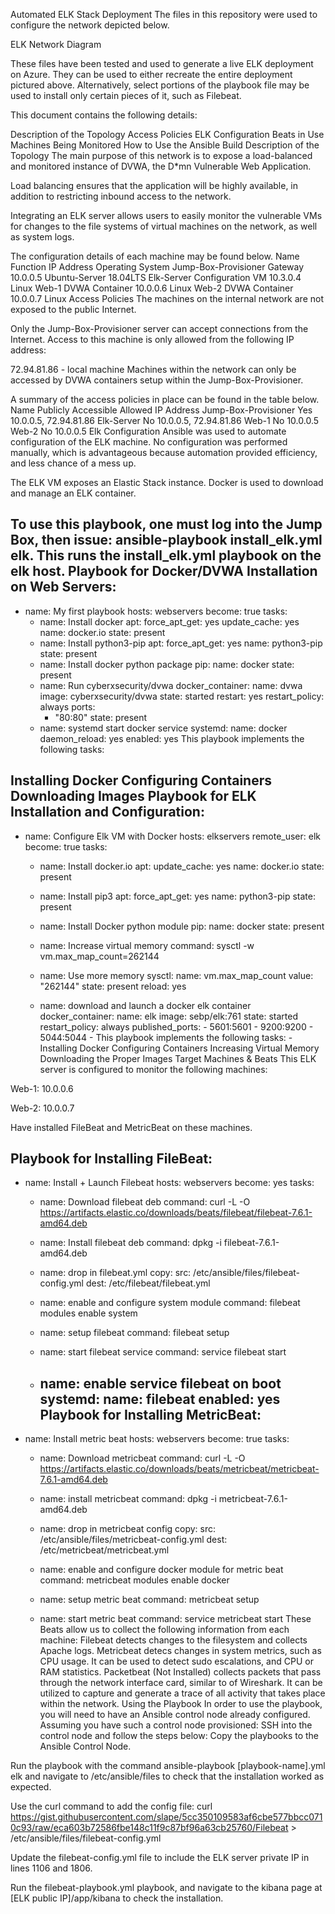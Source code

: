 Automated ELK Stack Deployment
The files in this repository were used to configure the network depicted below.

ELK Network Diagram

These files have been tested and used to generate a live ELK deployment on Azure. They can be used to either recreate the entire deployment pictured above. Alternatively, select portions of the playbook file may be used to install only certain pieces of it, such as Filebeat.

This document contains the following details:

Description of the Topology
Access Policies
ELK Configuration
Beats in Use
Machines Being Monitored
How to Use the Ansible Build
Description of the Topology
The main purpose of this network is to expose a load-balanced and monitored instance of DVWA, the D*mn Vulnerable Web Application.

Load balancing ensures that the application will be highly available, in addition to restricting inbound access to the network.

Integrating an ELK server allows users to easily monitor the vulnerable VMs for changes to the file systems of virtual machines on the network, as well as system logs.

The configuration details of each machine may be found below.
Name	Function	IP Address	Operating System
Jump-Box-Provisioner	Gateway	10.0.0.5	Ubuntu-Server 18.04LTS
Elk-Server	Configuration VM	10.3.0.4	Linux
Web-1	DVWA Container	10.0.0.6	Linux
Web-2	DVWA Container	10.0.0.7	Linux
Access Policies
The machines on the internal network are not exposed to the public Internet.

Only the Jump-Box-Provisioner server can accept connections from the Internet. Access to this machine is only allowed from the following IP address:

72.94.81.86 - local machine
Machines within the network can only be accessed by DVWA containers setup within the Jump-Box-Provisioner.

A summary of the access policies in place can be found in the table below.
Name	Publicly Accessible	Allowed IP Address
Jump-Box-Provisioner	Yes	10.0.0.5, 72.94.81.86
Elk-Server	No	10.0.0.5, 72.94.81.86
Web-1	No	10.0.0.5
Web-2	No	10.0.0.5
Elk Configuration
Ansible was used to automate configuration of the ELK machine. No configuration was performed manually, which is advantageous because automation provided efficiency, and less chance of a mess up.

The ELK VM exposes an Elastic Stack instance. Docker is used to download and manage an ELK container.

To use this playbook, one must log into the Jump Box, then issue: ansible-playbook install_elk.yml elk. This runs the install_elk.yml playbook on the elk host.
Playbook for Docker/DVWA Installation on Web Servers:
---
 - name: My first playbook
   hosts: webservers
   become: true
   tasks:
   - name: Install docker
     apt:
       force_apt_get: yes
       update_cache: yes
       name: docker.io
       state: present
   - name: Install python3-pip
     apt:
       force_apt_get: yes
       name: python3-pip
       state: present
   - name: Install docker python package
     pip:
       name: docker
       state: present
   - name: Run cyberxsecurity/dvwa
     docker_container:
       name: dvwa
       image: cyberxsecurity/dvwa
       state: started
       restart: yes
       restart_policy: always
       ports:
        - "80:80"
       state: present
   - name: systemd start docker service
     systemd:
       name: docker
       daemon_reload: yes
       enabled: yes
This playbook implements the following tasks:

Installing Docker
Configuring Containers
Downloading Images
Playbook for ELK Installation and Configuration:
---
- name: Configure Elk VM with Docker
  hosts: elkservers
  remote_user: elk
  become: true
  tasks:
    - name: Install docker.io
      apt:
        update_cache: yes
        name: docker.io
        state: present
    - name: Install pip3
      apt:
        force_apt_get: yes
        name: python3-pip
        state: present

    - name: Install Docker python module
      pip:
        name: docker
        state: present

    - name: Increase virtual memory
      command: sysctl -w vm.max_map_count=262144

    - name: Use more memory
      sysctl:
        name: vm.max_map_count
        value: "262144"
        state: present
        reload: yes

    - name: download and launch a docker elk container
      docker_container:
        name: elk
        image: sebp/elk:761
        state: started
        restart_policy: always
        published_ports:
          - 5601:5601
          - 9200:9200
          - 5044:5044
          - This playbook implements the following tasks:
          - Installing Docker
Configuring Containers
Increasing Virtual Memory
Downloading the Proper Images
Target Machines & Beats
This ELK server is configured to monitor the following machines:

Web-1: 10.0.0.6

Web-2: 10.0.0.7

Have installed FileBeat and MetricBeat on these machines.

Playbook for Installing FileBeat:
---
 - name: Install + Launch Filebeat
   hosts: webservers
   become: yes
   tasks:
   - name: Download filebeat deb
     command: curl -L -O https://artifacts.elastic.co/downloads/beats/filebeat/filebeat-7.6.1-amd64.deb

   - name: Install filebeat deb
     command: dpkg -i filebeat-7.6.1-amd64.deb

   - name: drop in filebeat.yml
     copy:
       src: /etc/ansible/files/filebeat-config.yml
       dest: /etc/filebeat/filebeat.yml

   - name: enable and configure system module
     command: filebeat modules enable system

   - name: setup filebeat
     command: filebeat setup

   - name: start filebeat service
     command: service filebeat start

   - name: enable service filebeat on boot
     systemd:
       name: filebeat
       enabled: yes
       Playbook for Installing MetricBeat:
       ---
- name: Install metric beat
  hosts: webservers
  become: true
  tasks:
  - name: Download metricbeat
    command: curl -L -O https://artifacts.elastic.co/downloads/beats/metricbeat/metricbeat-7.6.1-amd64.deb

  - name: install metricbeat
    command: dpkg -i metricbeat-7.6.1-amd64.deb

  - name: drop in metricbeat config
    copy:
      src: /etc/ansible/files/metricbeat-config.yml
      dest: /etc/metricbeat/metricbeat.yml

  - name: enable and configure docker module for metric beat
    command: metricbeat modules enable docker

  - name: setup metric beat
    command: metricbeat setup

  - name: start metric beat
    command: service metricbeat start
    These Beats allow us to collect the following information from each machine:
    Filebeat detects changes to the filesystem and collects Apache logs.
Metricbeat detecs changes in system metrics, such as CPU usage. It can be used to detect sudo escalations, and CPU or RAM statistics.
Packetbeat (Not Installed) collects packets that pass through the network interface card, similar to of Wireshark. It can be utilized to capture and generate a trace of all activity that takes place within the network.
Using the Playbook
In order to use the playbook, you will need to have an Ansible control node already configured. Assuming you have such a control node provisioned:
SSH into the control node and follow the steps below:
Copy the playbooks to the Ansible Control Node.

Run the playbook with the command ansible-playbook [playbook-name].yml elk and navigate to /etc/ansible/files to check that the installation worked as expected.

Use the curl command to add the config file: curl https://gist.githubusercontent.com/slape/5cc350109583af6cbe577bbcc0710c93/raw/eca603b72586fbe148c11f9c87bf96a63cb25760/Filebeat > /etc/ansible/files/filebeat-config.yml

Update the filebeat-config.yml file to include the ELK server private IP in lines 1106 and 1806.

Run the filebeat-playbook.yml playbook, and navigate to the kibana page at [ELK public IP]/app/kibana to check the installation.
